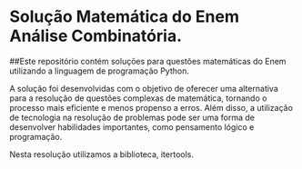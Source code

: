 # Solução Matemática do Enem Análise Combinatória.
##Este repositório contém soluções para questões matemáticas do Enem utilizando a linguagem de programação Python.

A solução foi desenvolvidas com o objetivo de oferecer uma alternativa para a resolução de questões complexas de matemática,
tornando o processo mais eficiente e menos propenso a erros. 
Além disso, a utilização de tecnologia na resolução de problemas pode ser uma forma de desenvolver habilidades importantes,
como pensamento lógico e programação.

Nesta resolução utilizamos a biblioteca, itertools.
